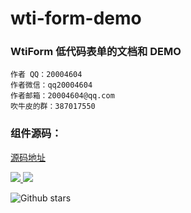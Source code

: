 # wti-form-demo

### WtiForm 低代码表单的文档和 DEMO

```
作者 QQ：20004604
作者微信：qq20004604
作者邮箱：20004604@qq.com
吹牛皮的群：387017550
```


### 组件源码：

<a href="https://github.com/qq20004604/wti-form">源码地址</a>

<p>
  <a href="https://www.npmjs.org/package/wti-form">
    <img src="https://img.shields.io/npm/v/wti-form.svg">
  </a>
  <a href="https://npmcharts.com/compare/wti-form?minimal=true">
    <img src="http://img.shields.io/npm/dm/wti-form.svg">
  </a>
</p>


![Github stars](https://img.shields.io/github/stars/qq20004604/wti-form.svg?label=Stars&color=success)
